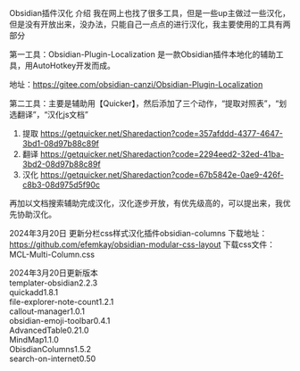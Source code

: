 Obsidian插件汉化
介绍
我在网上也找了很多工具，但是一些up主做过一些汉化，但是没有开放出来，没办法，只能自己一点点的进行汉化，我主要使用的工具有两部分

第一工具：Obsidian-Plugin-Localization 是一款Obsidian插件本地化的辅助工具，用AutoHotkey开发而成。

地址：https://gitee.com/obsidian-canzi/Obsidian-Plugin-Localization

第二工具：主要是辅助用【Quicker】，然后添加了三个动作，“提取对照表”，“划选翻译”，“汉化js文档”
1. 提取
https://getquicker.net/Sharedaction?code=357afddd-4377-4647-3bd1-08d97b88c89f
2. 翻译
https://getquicker.net/Sharedaction?code=2294eed2-32ed-41ba-3bd2-08d97b88c89f
3. 汉化
https://getquicker.net/Sharedaction?code=67b5842e-0ae9-426f-c8b3-08d975d5f90c

再加以文档搜索辅助完成汉化，汉化逐步开放，有优先级高的，可以提出来，我优先协助汉化。

2024年3月20日
更新分栏css样式汉化插件obsidian-columns
下载地址：https://github.com/efemkay/obsidian-modular-css-layout
下载css文件：MCL-Multi-Column.css

2024年3月20日更新版本<br>
templater-obsidian2.2.3<br>
quickadd1.8.1<br>
file-explorer-note-count1.2.1<br>
callout-manager1.0.1<br>
obsidian-emoji-toolbar0.4.1<br>
AdvancedTable0.21.0<br>
MindMap1.1.0<br>
ObisdianColumns1.5.2<br>
search-on-internet0.50

